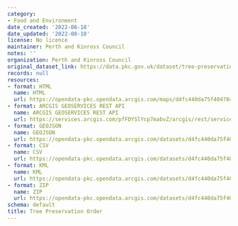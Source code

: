 ```yaml
---
category:
- Food and Environment
date_created: '2022-08-18'
date_updated: '2022-08-18'
license: No licence
maintainer: Perth and Kinross Council
notes: ''
organization: Perth and Kinross Council
original_dataset_link: https://data.pkc.gov.uk/dataset/tree-preservation-order
records: null
resources:
- format: HTML
  name: HTML
  url: https://opendata-pkc.opendata.arcgis.com/maps/d4fc440da75f4047842cf142d682eb15_4
- format: ARCGIS GEOSERVICES REST API
  name: ARCGIS GEOSERVICES REST API
  url: https://services.arcgis.com/pfFDYSlYcp7mabvZ/arcgis/rest/services/Tree_Preservation_Order/FeatureServer/4
- format: GEOJSON
  name: GEOJSON
  url: https://opendata-pkc.opendata.arcgis.com/datasets/d4fc440da75f4047842cf142d682eb15_4.geojson?outSR=%7B%22latestWkid%22%3A27700%2C%22wkid%22%3A27700%7D
- format: CSV
  name: CSV
  url: https://opendata-pkc.opendata.arcgis.com/datasets/d4fc440da75f4047842cf142d682eb15_4.csv?outSR=%7B%22latestWkid%22%3A27700%2C%22wkid%22%3A27700%7D
- format: KML
  name: KML
  url: https://opendata-pkc.opendata.arcgis.com/datasets/d4fc440da75f4047842cf142d682eb15_4.kml?outSR=%7B%22latestWkid%22%3A27700%2C%22wkid%22%3A27700%7D
- format: ZIP
  name: ZIP
  url: https://opendata-pkc.opendata.arcgis.com/datasets/d4fc440da75f4047842cf142d682eb15_4.zip?outSR=%7B%22latestWkid%22%3A27700%2C%22wkid%22%3A27700%7D
schema: default
title: Tree Preservation Order
---
```

